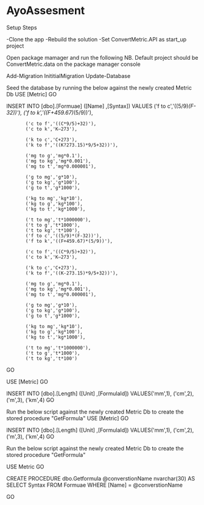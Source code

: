 # AyoAssesment

Setup Steps

-Clone the app
-Rebuild the solution
-Set ConvertMetric.API as start_up project

Open package mamager and run the following 
NB. Default project should be ConvertMetric.data on the package manager console

Add-Migration InititialMigration
Update-Database

Seed the database by running the below against the newly created Metric Db
USE [Metric]
GO

INSERT INTO [dbo].[Formuae]
           ([Name]
           ,[Syntax])
     VALUES
           ('f to c','((5/9)*(F-32))'),
		   ('f to k','((F+459.67)*(5/9))'),

		   ('c to f','((C*9/5)+32)'),
		   ('c to k','K–273'),

		   ('k to c','C+273'),
		   ('k to f','((K?273.15)*9/5+32))'),

		   ('mg to g','mg*0.1'),
		   ('mg to kg','mg*0.001'),
		   ('mg to t','mg*0.000001'),

		   ('g to mg','g*10'),
		   ('g to kg','g*100'),
		   ('g to t','g*1000'),

		   ('kg to mg','kg*10'),
		   ('kg to g','kg*100'),
		   ('kg to t','kg*1000'),

		   ('t to mg','t*1000000'),
		   ('t to g','t*1000'),
		   ('t to kg','t*100'),
		   ('f to c','((5/9)*(F-32))'),
		   ('f to k','((F+459.67)*(5/9))'),

		   ('c to f','((C*9/5)+32)'),
		   ('c to k','K–273'),

		   ('k to c','C+273'),
		   ('k to f','((K-273.15)*9/5+32))'),

		   ('mg to g','mg*0.1'),
		   ('mg to kg','mg*0.001'),
		   ('mg to t','mg*0.000001'),

		   ('g to mg','g*10'),
		   ('g to kg','g*100'),
		   ('g to t','g*1000'),

		   ('kg to mg','kg*10'),
		   ('kg to g','kg*100'),
		   ('kg to t','kg*1000'),

		   ('t to mg','t*1000000'),
		   ('t to g','t*1000'),
		   ('t to kg','t*100')
		   
GO

USE [Metric]
GO

INSERT INTO [dbo].[Length]
           ([Unit]
           ,[FormulaId])
     VALUES('mm',1),
			('cm',2),
			('m',3),
			('km',4)
GO

Run the below script against the newly created Metric Db to create the stored procedure "GetFormula"
USE [Metric] GO

INSERT INTO [dbo].[Length] ([Unit] ,[FormulaId]) VALUES('mm',1), ('cm',2), ('m',3), ('km',4) GO

Run the below script against the newly created Metric Db to create the stored procedure "GetFormula"

USE Metric GO

CREATE PROCEDURE dbo.Getformula @converstionName nvarchar(30)
AS 
SELECT Syntax 
FROM Formuae 
WHERE [Name] = @converstionName

GO




